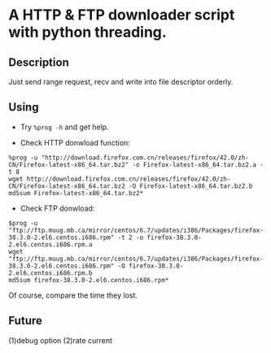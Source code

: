 # A HTTP & FTP downloader script with python threading.
## Description
Just send range request, recv and write into file descriptor orderly.

## Using
 - Try `%prog -h` and get help.

 - Check HTTP donwload function:
```
%prog -u "http://download.firefox.com.cn/releases/firefox/42.0/zh-CN/Firefox-latest-x86_64.tar.bz2" -o Firefox-latest-x86_64.tar.bz2.a -t 8
wget http://download.firefox.com.cn/releases/firefox/42.0/zh-CN/Firefox-latest-x86_64.tar.bz2 -O Firefox-latest-x86_64.tar.bz2.b
md5sum Firefox-latest-x86_64.tar.bz2*
```

 - Check FTP donwload:
```
$prog -u "ftp://ftp.muug.mb.ca/mirror/centos/6.7/updates/i386/Packages/firefox-38.3.0-2.el6.centos.i686.rpm" -t 2 -o firefox-38.3.0-2.el6.centos.i686.rpm.a
wget "ftp://ftp.muug.mb.ca/mirror/centos/6.7/updates/i386/Packages/firefox-38.3.0-2.el6.centos.i686.rpm" -O firefox-38.3.0-2.el6.centos.i686.rpm.b
md5sum firefox-38.3.0-2.el6.centos.i686.rpm*
```

Of course, compare the time they lost.

## Future
(1)debug option
(2)rate current